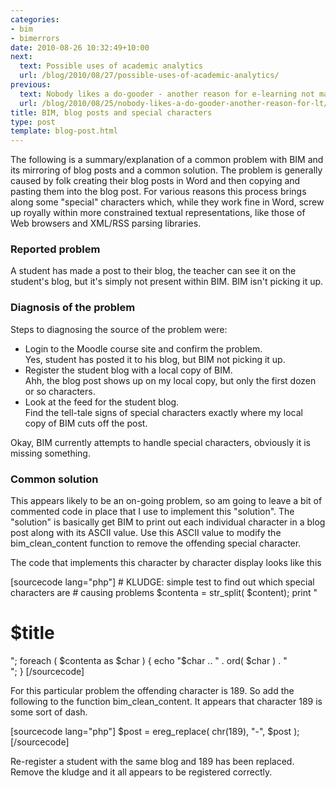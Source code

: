```yaml
---
categories:
- bim
- bimerrors
date: 2010-08-26 10:32:49+10:00
next:
  text: Possible uses of academic analytics
  url: /blog/2010/08/27/possible-uses-of-academic-analytics/
previous:
  text: Nobody likes a do-gooder - another reason for e-learning not mainstreaming?
  url: /blog/2010/08/25/nobody-likes-a-do-gooder-another-reason-for-lt/
title: BIM, blog posts and special characters
type: post
template: blog-post.html
---
```

The following is a summary/explanation of a common problem with BIM and its mirroring of blog posts and a common solution. The problem is generally caused by folk creating their blog posts in Word and then copying and pasting them into the blog post. For various reasons this process brings along some "special" characters which, while they work fine in Word, screw up royally within more constrained textual representations, like those of Web browsers and XML/RSS parsing libraries.

### Reported problem

A student has made a post to their blog, the teacher can see it on the student's blog, but it's simply not present within BIM. BIM isn't picking it up.

### Diagnosis of the problem

Steps to diagnosing the source of the problem were:

- Login to the Moodle course site and confirm the problem.  
    Yes, student has posted it to his blog, but BIM not picking it up.
- Register the student blog with a local copy of BIM.  
    Ahh, the blog post shows up on my local copy, but only the first dozen or so characters.
- Look at the feed for the student blog.  
    Find the tell-tale signs of special characters exactly where my local copy of BIM cuts off the post.

Okay, BIM currently attempts to handle special characters, obviously it is missing something.

### Common solution

This appears likely to be an on-going problem, so am going to leave a bit of commented code in place that I use to implement this "solution". The "solution" is basically get BIM to print out each individual character in a blog post along with its ASCII value. Use this ASCII value to modify the bim\_clean\_content function to remove the offending special character.

The code that implements this character by character display looks like this

\[sourcecode lang="php"\] # KLUDGE: simple test to find out which special characters are # causing problems $contenta = str\_split( $content); print "<h1> $title </h1>"; foreach ( $contenta as $char ) { echo "$char .. " . ord( $char ) . "<br />"; } \[/sourcecode\]

For this particular problem the offending character is 189. So add the following to the function bim\_clean\_content. It appears that character 189 is some sort of dash.

\[sourcecode lang="php"\] $post = ereg\_replace( chr(189), "-", $post ); \[/sourcecode\]

Re-register a student with the same blog and 189 has been replaced. Remove the kludge and it all appears to be registered correctly.